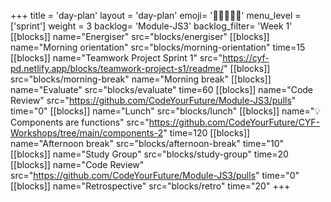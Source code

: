 +++
title = 'day-plan'
layout = 'day-plan'
emoji= '🧑🏽‍🤝‍🧑🏽'
menu_level = ['sprint']
weight = 3
backlog= 'Module-JS3'
backlog_filter= 'Week 1'
[[blocks]]
name="Energiser"
src="blocks/energiser"
[[blocks]]
name="Morning orientation"
src="blocks/morning-orientation"
time=15
[[blocks]]
name="Teamwork Project Sprint 1"
src="https://cyf-pd.netlify.app/blocks/teamwork-project-s1/readme/"
[[blocks]]
src="blocks/morning-break"
name="Morning break"
[[blocks]]
name="Evaluate"
src="blocks/evaluate"
time=60
[[blocks]]
name="Code Review"
src="https://github.com/CodeYourFuture/Module-JS3/pulls"
time="0"
[[blocks]]
name="Lunch"
src="blocks/lunch"
[[blocks]]
name="💡 Components are functions"
src="https://github.com/CodeYourFuture/CYF-Workshops/tree/main/components-2"
time=120
[[blocks]]
name="Afternoon break"
src="blocks/afternoon-break"
time="10"
[[blocks]]
name="Study Group"
src="blocks/study-group"
time=20
[[blocks]]
name="Code Review"
src="https://github.com/CodeYourFuture/Module-JS3/pulls"
time="0"
[[blocks]]
name="Retrospective"
src="blocks/retro"
time="20"
+++
